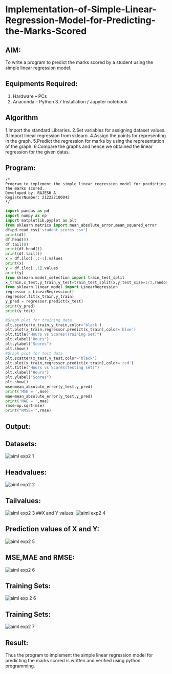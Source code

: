 # Implementation-of-Simple-Linear-Regression-Model-for-Predicting-the-Marks-Scored

## AIM:
To write a program to predict the marks scored by a student using the simple linear regression model.

## Equipments Required:
1. Hardware – PCs
2. Anaconda – Python 3.7 Installation / Jupyter notebook

## Algorithm
1.Import the standard Libraries.
2.Set variables for assigning dataset values.
3.Import linear regression from sklearn.
4.Assign the points for representing in the graph.
5.Predict the regression for marks by using the representation of the graph.
6.Compare the graphs and hence we obtained the linear regression for the given datas.
## Program:
```
/*
Program to implement the simple linear regression model for predicting the marks scored.
Developed by: RAJESH A
RegisterNumber: 212222100042 
*/
```
```py
import pandas as pd
import numpy as np
import matplotlib.pyplot as plt
from sklearn.metrics import mean_absolute_error,mean_squared_error
df=pd.read_csv('student_scores.csv')
print(df)
df.head(0)
df.tail(0)
print(df.head())
print(df.tail())
x = df.iloc[:,:-1].values
print(x)
y = df.iloc[:,1].values
print(y)
from sklearn.model_selection import train_test_split
x_train,x_test,y_train,y_test=train_test_split(x,y,test_size=1/3,random_state=0)
from sklearn.linear_model import LinearRegression
regressor = LinearRegression()
regressor.fit(x_train,y_train)
y_pred = regressor.predict(x_test)
print(y_pred)
print(y_test)
```
```py
#Graph plot for training data
plt.scatter(x_train,y_train,color='black')
plt.plot(x_train,regressor.predict(x_train),color='blue')
plt.title("Hours vs Scores(Training set)")
plt.xlabel("Hours")
plt.ylabel("Scores")
plt.show()
#Graph plot for test data
plt.scatter(x_test,y_test,color='black')
plt.plot(x_train,regressor.predict(x_train),color='red')
plt.title("Hours vs Scores(Testing set)")
plt.xlabel("Hours")
plt.ylabel("Scores")
plt.show()
mse=mean_absolute_error(y_test,y_pred)
print('MSE = ',mse)
mae=mean_absolute_error(y_test,y_pred)
print('MAE = ',mae)
rmse=np.sqrt(mse)
print("RMSE= ",rmse)
```

## Output:
## Datasets:
![aiml exp2 1](https://github.com/Rajeshanbu/Implementation-of-Simple-Linear-Regression-Model-for-Predicting-the-Marks-Scored/assets/118924713/9ce613a7-871c-42a8-9eff-b83ace99b155)
## Headvalues:
![aiml exp2 2](https://github.com/Rajeshanbu/Implementation-of-Simple-Linear-Regression-Model-for-Predicting-the-Marks-Scored/assets/118924713/345b1045-a2b4-4b4e-9945-0986a18926ce)
## Tailvalues:
![aiml exp2 3](https://github.com/Rajeshanbu/Implementation-of-Simple-Linear-Regression-Model-for-Predicting-the-Marks-Scored/assets/118924713/a60a945b-5202-4793-88fe-e38b4961d0fc)
##X and Y values:
![aiml exp2 4](https://github.com/Rajeshanbu/Implementation-of-Simple-Linear-Regression-Model-for-Predicting-the-Marks-Scored/assets/118924713/c2f170e9-eb13-4751-adc2-6902066cdeda)
## Prediction values of X and Y:
![aiml exp2 5](https://github.com/Rajeshanbu/Implementation-of-Simple-Linear-Regression-Model-for-Predicting-the-Marks-Scored/assets/118924713/f6272467-aacc-4dd5-956c-0ddea06fcf37)
## MSE,MAE and RMSE:
![aiml exp2 6](https://github.com/Rajeshanbu/Implementation-of-Simple-Linear-Regression-Model-for-Predicting-the-Marks-Scored/assets/118924713/78032443-3a6f-45f5-9683-a324d7f7d44d)
## Training Sets:
![aiml exp 2 6](https://github.com/Rajeshanbu/Implementation-of-Simple-Linear-Regression-Model-for-Predicting-the-Marks-Scored/assets/118924713/d73d872e-db20-4fbe-a396-c8bcdea2b373)
## Training Sets:
![aiml exp2 7](https://github.com/Rajeshanbu/Implementation-of-Simple-Linear-Regression-Model-for-Predicting-the-Marks-Scored/assets/118924713/179d98ab-8a49-4b48-9b4d-6e7e2b2ede7a)
## Result:
Thus the program to implement the simple linear regression model for predicting the marks scored is written and verified using python programming.
